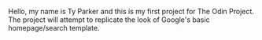 Hello, my name is Ty Parker and this is my first project for The Odin Project.
The project will attempt to replicate the look of Google's basic homepage/search template.